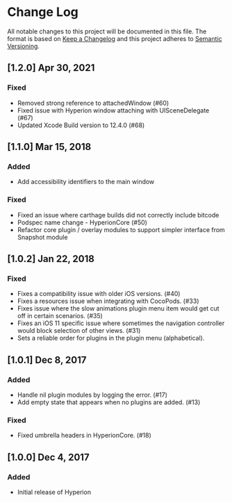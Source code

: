 # Change Log
All notable changes to this project will be documented in this file. The format is based on [Keep a Changelog](http://keepachangelog.com/) and this project adheres to [Semantic Versioning](http://semver.org/).

## [1.2.0] Apr 30, 2021
### Fixed
* Removed strong reference to attachedWindow (#60)
* Fixed issue with Hyperion window attaching with UISceneDelegate (#67)
* Updated Xcode Build version to 12.4.0 (#68)

## [1.1.0] Mar 15, 2018
### Added
- Add accessibility identifiers to the main window

### Fixed
- Fixed an issue where carthage builds did not correctly include bitcode
- Podspec name change - HyperionCore (#50)
- Refactor core plugin / overlay modules to support simpler interface from Snapshot module

## [1.0.2] Jan 22, 2018
### Fixed
- Fixes a compatibility issue with older iOS versions. (#40)
- Fixes a resources issue when integrating with CocoPods. (#33)
- Fixes issue where the slow animations plugin menu item would get cut off in certain scenarios. (#35)
- Fixes an iOS 11 specific issue where sometimes the navigation controller would block selection of other views. (#31)
- Sets a reliable order for plugins in the plugin menu (alphabetical).

## [1.0.1] Dec 8, 2017
### Added
- Handle nil plugin modules by logging the error. (#17)
- Add empty state that appears when no plugins are added. (#13)

### Fixed
- Fixed umbrella headers in HyperionCore. (#18)

## [1.0.0] Dec 4, 2017
### Added
- Initial release of Hyperion
